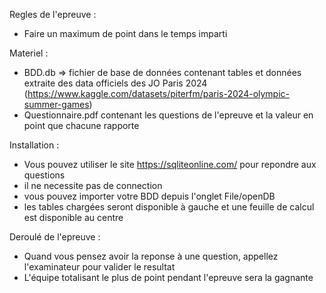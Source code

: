 Regles de l'epreuve : 
 - Faire un maximum de point dans le temps imparti

Materiel : 
  - BDD.db => fichier de base de données contenant tables et données extraite des data officiels des JO Paris 2024 (https://www.kaggle.com/datasets/piterfm/paris-2024-olympic-summer-games)
  - Questionnaire.pdf contenant les questions de l'epreuve et la valeur en point que chacune rapporte

Installation :
  - Vous pouvez utiliser le site https://sqliteonline.com/ pour repondre aux questions
  - il ne necessite pas de connection
  - vous pouvez importer votre BDD depuis l'onglet File/openDB
  - les tables chargées seront disponible à gauche et une feuille de calcul est disponible au centre

Deroulé de l'epreuve : 
  - Quand vous pensez avoir la reponse à une question, appellez l'examinateur pour valider le resultat
  - L'équipe totalisant le plus de point pendant l'epreuve sera la gagnante

